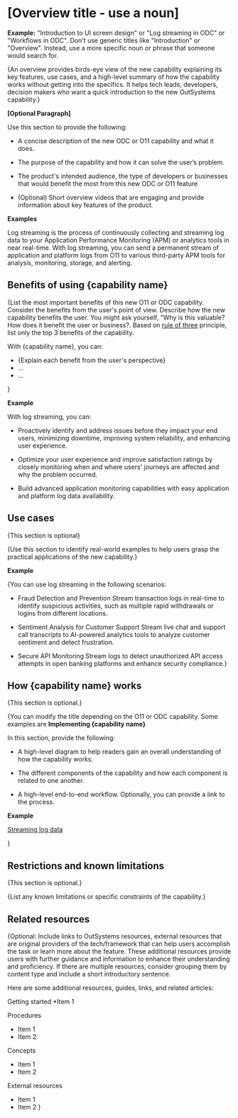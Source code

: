 # [Overview title - use a noun] 

**Example:** "Introduction to UI screen design" or "Log streaming in ODC" or "Workflows in ODC". Don't use generic titles like "Introduction" or "Overview". Instead, use a more specific noun or phrase that someone would search for.

{An overview provides birds-eye view of the new capability explaining its key features, use cases, and a high-level summary of how the capability works without getting into the specifics. It helps tech leads, developers, decision makers who want a quick introduction to the new OutSystems capability.}

**[Optional Paragraph]**  

Use this section to provide the following: 

* A concise description of the new ODC or O11 capability and what it does.

* The purpose of the capability and how it can solve the user’s problem.

* The product's intended audience, the type of developers or businesses that would benefit the most from this new ODC or O11 feature

* (Optional) Short overview videos that are engaging and provide information about key features of the product.

**Examples**  

Log streaming is the process of continuously collecting and streaming log data to your Application Performance Monitoring (APM) or analytics tools in near real-time. With log streaming, you can send a permanent stream of application and platform logs from O11 to various third-party APM tools for analysis, monitoring, storage, and alerting. 


## Benefits of using {capability name}

{List the most important benefits of this new O11 or ODC capability. Consider the benefits from the user's point of view. Describe how the new capability benefits the user. You might ask yourself, "Why is this valuable? How does it benefit the user or business?. Based on [rule of three](https://en.wikipedia.org/wiki/Rule_of_three_(writing)) principle, list only the top 3 benefits of the capability.

With {capability name}, you can:

* {Explain each benefit from the user's perspective}
* ...
* ...

}

**Example**  

With log streaming, you can:

* Proactively identify and address issues before they impact your end users, minimizing downtime, improving system reliability, and enhancing user experience.

* Optimize your user experience and improve satisfaction ratings by closely monitoring when and where users' journeys are affected and why the problem occurred.

* Build advanced application monitoring capabilities with easy application and platform log data availability.

## Use cases

{This section is optional}

{Use this section to identify real-world examples to help users grasp the practical applications of the new capability.}

**Example**  

{You can use log streaming in the following scenarios:

* Fraud Detection and Prevention
 Stream transaction logs in real-time to identify suspicious activities, such as multiple rapid withdrawals or logins from different locations.

* Sentiment Analysis for Customer Support 
Stream live chat and support call transcripts to AI-powered analytics tools to analyze customer sentiment and detect frustration.

* Secure API Monitoring 
Stream logs to detect unauthorized API access attempts in open banking platforms and enhance security compliance.}


## How {capability name} works 

{This section is optional.}

{You can modify the title depending on the O11 or ODC capability. Some examples are **Implementing {capability name}**

In this section, provide the following:
* A high-level diagram to help readers gain an overall understanding of how the capability works.

* The different components of the capability and how each component is related to one another.

* A high-level end-to-end workflow. Optionally, you can provide a link to the process.

**Example**

[Streaming log data](https://success.outsystems.com/documentation/11/monitoring_and_troubleshooting_apps/introduction_to_log_streaming/)

}

## Restrictions and known limitations 

{This section is optional.}

{List any known limitations or specific constraints of the capability.}

## Related resources

{Optional: Include links to OutSystems resources, external resources that are  original providers of the tech/framework that can help users accomplish the task or learn more about the feature. These additional resources provide users with further guidance and information to enhance their understanding and proficiency. If there are multiple resources, consider grouping them by content type and include a short introductory sentence.

Here are some additional resources, guides, links, and related articles:

Getting started
*Item 1

Procedures 
* Item 1
* Item 2

Concepts
* Item 1
* Item 2

External resources
* Item 1
* Item 2
}